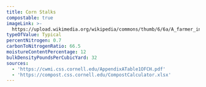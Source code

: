```yaml
---
title: Corn Stalks
compostable: true
imageLink: >-
  https://upload.wikimedia.org/wikipedia/commons/thumb/6/6a/A_farmer_in_the_foreground_examining_the_stalks_and_looking_at_some_ears_of_corn_on_some_very_tall_plants%2C_Ontario_%2820691586748%29.jpg/640px-A_farmer_in_the_foreground_examining_the_stalks_and_looking_at_some_ears_of_corn_on_some_very_tall_plants%2C_Ontario_%2820691586748%29.jpg
typeOfValue: Typical
percentNitrogen: 0.7
carbonToNitrogenRatio: 66.5
moistureContentPercentage: 12
bulkDensityPoundsPerCubicYard: 32
sources:
  - 'https://cwmi.css.cornell.edu/AppendixATable1OFCH.pdf'
  - 'https://compost.css.cornell.edu/CompostCalculator.xlsx'
---
```


